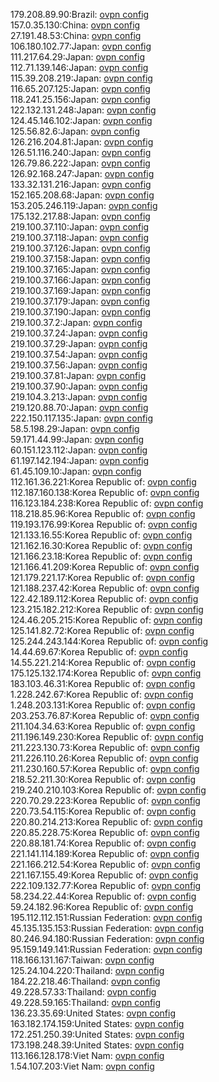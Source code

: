 179.208.89.90:Brazil: [ovpn config](vpn/179_208_89_90.ovpn)  
157.0.35.130:China: [ovpn config](vpn/157_0_35_130.ovpn)  
27.191.48.53:China: [ovpn config](vpn/27_191_48_53.ovpn)  
106.180.102.77:Japan: [ovpn config](vpn/106_180_102_77.ovpn)  
111.217.64.29:Japan: [ovpn config](vpn/111_217_64_29.ovpn)  
112.71.139.146:Japan: [ovpn config](vpn/112_71_139_146.ovpn)  
115.39.208.219:Japan: [ovpn config](vpn/115_39_208_219.ovpn)  
116.65.207.125:Japan: [ovpn config](vpn/116_65_207_125.ovpn)  
118.241.25.156:Japan: [ovpn config](vpn/118_241_25_156.ovpn)  
122.132.131.248:Japan: [ovpn config](vpn/122_132_131_248.ovpn)  
124.45.146.102:Japan: [ovpn config](vpn/124_45_146_102.ovpn)  
125.56.82.6:Japan: [ovpn config](vpn/125_56_82_6.ovpn)  
126.216.204.81:Japan: [ovpn config](vpn/126_216_204_81.ovpn)  
126.51.116.240:Japan: [ovpn config](vpn/126_51_116_240.ovpn)  
126.79.86.222:Japan: [ovpn config](vpn/126_79_86_222.ovpn)  
126.92.168.247:Japan: [ovpn config](vpn/126_92_168_247.ovpn)  
133.32.131.216:Japan: [ovpn config](vpn/133_32_131_216.ovpn)  
152.165.208.68:Japan: [ovpn config](vpn/152_165_208_68.ovpn)  
153.205.246.119:Japan: [ovpn config](vpn/153_205_246_119.ovpn)  
175.132.217.88:Japan: [ovpn config](vpn/175_132_217_88.ovpn)  
219.100.37.110:Japan: [ovpn config](vpn/219_100_37_110.ovpn)  
219.100.37.118:Japan: [ovpn config](vpn/219_100_37_118.ovpn)  
219.100.37.126:Japan: [ovpn config](vpn/219_100_37_126.ovpn)  
219.100.37.158:Japan: [ovpn config](vpn/219_100_37_158.ovpn)  
219.100.37.165:Japan: [ovpn config](vpn/219_100_37_165.ovpn)  
219.100.37.166:Japan: [ovpn config](vpn/219_100_37_166.ovpn)  
219.100.37.169:Japan: [ovpn config](vpn/219_100_37_169.ovpn)  
219.100.37.179:Japan: [ovpn config](vpn/219_100_37_179.ovpn)  
219.100.37.190:Japan: [ovpn config](vpn/219_100_37_190.ovpn)  
219.100.37.2:Japan: [ovpn config](vpn/219_100_37_2.ovpn)  
219.100.37.24:Japan: [ovpn config](vpn/219_100_37_24.ovpn)  
219.100.37.29:Japan: [ovpn config](vpn/219_100_37_29.ovpn)  
219.100.37.54:Japan: [ovpn config](vpn/219_100_37_54.ovpn)  
219.100.37.56:Japan: [ovpn config](vpn/219_100_37_56.ovpn)  
219.100.37.81:Japan: [ovpn config](vpn/219_100_37_81.ovpn)  
219.100.37.90:Japan: [ovpn config](vpn/219_100_37_90.ovpn)  
219.104.3.213:Japan: [ovpn config](vpn/219_104_3_213.ovpn)  
219.120.88.70:Japan: [ovpn config](vpn/219_120_88_70.ovpn)  
222.150.117.135:Japan: [ovpn config](vpn/222_150_117_135.ovpn)  
58.5.198.29:Japan: [ovpn config](vpn/58_5_198_29.ovpn)  
59.171.44.99:Japan: [ovpn config](vpn/59_171_44_99.ovpn)  
60.151.123.112:Japan: [ovpn config](vpn/60_151_123_112.ovpn)  
61.197.142.194:Japan: [ovpn config](vpn/61_197_142_194.ovpn)  
61.45.109.10:Japan: [ovpn config](vpn/61_45_109_10.ovpn)  
112.161.36.221:Korea Republic of: [ovpn config](vpn/112_161_36_221.ovpn)  
112.187.160.138:Korea Republic of: [ovpn config](vpn/112_187_160_138.ovpn)  
116.123.184.238:Korea Republic of: [ovpn config](vpn/116_123_184_238.ovpn)  
118.218.85.96:Korea Republic of: [ovpn config](vpn/118_218_85_96.ovpn)  
119.193.176.99:Korea Republic of: [ovpn config](vpn/119_193_176_99.ovpn)  
121.133.16.55:Korea Republic of: [ovpn config](vpn/121_133_16_55.ovpn)  
121.162.16.30:Korea Republic of: [ovpn config](vpn/121_162_16_30.ovpn)  
121.166.23.18:Korea Republic of: [ovpn config](vpn/121_166_23_18.ovpn)  
121.166.41.209:Korea Republic of: [ovpn config](vpn/121_166_41_209.ovpn)  
121.179.221.17:Korea Republic of: [ovpn config](vpn/121_179_221_17.ovpn)  
121.188.237.42:Korea Republic of: [ovpn config](vpn/121_188_237_42.ovpn)  
122.42.189.112:Korea Republic of: [ovpn config](vpn/122_42_189_112.ovpn)  
123.215.182.212:Korea Republic of: [ovpn config](vpn/123_215_182_212.ovpn)  
124.46.205.215:Korea Republic of: [ovpn config](vpn/124_46_205_215.ovpn)  
125.141.82.72:Korea Republic of: [ovpn config](vpn/125_141_82_72.ovpn)  
125.244.243.144:Korea Republic of: [ovpn config](vpn/125_244_243_144.ovpn)  
14.44.69.67:Korea Republic of: [ovpn config](vpn/14_44_69_67.ovpn)  
14.55.221.214:Korea Republic of: [ovpn config](vpn/14_55_221_214.ovpn)  
175.125.132.174:Korea Republic of: [ovpn config](vpn/175_125_132_174.ovpn)  
183.103.46.31:Korea Republic of: [ovpn config](vpn/183_103_46_31.ovpn)  
1.228.242.67:Korea Republic of: [ovpn config](vpn/1_228_242_67.ovpn)  
1.248.203.131:Korea Republic of: [ovpn config](vpn/1_248_203_131.ovpn)  
203.253.76.87:Korea Republic of: [ovpn config](vpn/203_253_76_87.ovpn)  
211.104.34.63:Korea Republic of: [ovpn config](vpn/211_104_34_63.ovpn)  
211.196.149.230:Korea Republic of: [ovpn config](vpn/211_196_149_230.ovpn)  
211.223.130.73:Korea Republic of: [ovpn config](vpn/211_223_130_73.ovpn)  
211.226.110.26:Korea Republic of: [ovpn config](vpn/211_226_110_26.ovpn)  
211.230.160.57:Korea Republic of: [ovpn config](vpn/211_230_160_57.ovpn)  
218.52.211.30:Korea Republic of: [ovpn config](vpn/218_52_211_30.ovpn)  
219.240.210.103:Korea Republic of: [ovpn config](vpn/219_240_210_103.ovpn)  
220.70.29.223:Korea Republic of: [ovpn config](vpn/220_70_29_223.ovpn)  
220.73.54.115:Korea Republic of: [ovpn config](vpn/220_73_54_115.ovpn)  
220.80.214.213:Korea Republic of: [ovpn config](vpn/220_80_214_213.ovpn)  
220.85.228.75:Korea Republic of: [ovpn config](vpn/220_85_228_75.ovpn)  
220.88.181.74:Korea Republic of: [ovpn config](vpn/220_88_181_74.ovpn)  
221.141.114.189:Korea Republic of: [ovpn config](vpn/221_141_114_189.ovpn)  
221.166.212.54:Korea Republic of: [ovpn config](vpn/221_166_212_54.ovpn)  
221.167.155.49:Korea Republic of: [ovpn config](vpn/221_167_155_49.ovpn)  
222.109.132.77:Korea Republic of: [ovpn config](vpn/222_109_132_77.ovpn)  
58.234.22.44:Korea Republic of: [ovpn config](vpn/58_234_22_44.ovpn)  
59.24.182.96:Korea Republic of: [ovpn config](vpn/59_24_182_96.ovpn)  
195.112.112.151:Russian Federation: [ovpn config](vpn/195_112_112_151.ovpn)  
45.135.135.153:Russian Federation: [ovpn config](vpn/45_135_135_153.ovpn)  
80.246.94.180:Russian Federation: [ovpn config](vpn/80_246_94_180.ovpn)  
95.159.149.141:Russian Federation: [ovpn config](vpn/95_159_149_141.ovpn)  
118.166.131.167:Taiwan: [ovpn config](vpn/118_166_131_167.ovpn)  
125.24.104.220:Thailand: [ovpn config](vpn/125_24_104_220.ovpn)  
184.22.218.46:Thailand: [ovpn config](vpn/184_22_218_46.ovpn)  
49.228.57.33:Thailand: [ovpn config](vpn/49_228_57_33.ovpn)  
49.228.59.165:Thailand: [ovpn config](vpn/49_228_59_165.ovpn)  
136.23.35.69:United States: [ovpn config](vpn/136_23_35_69.ovpn)  
163.182.174.159:United States: [ovpn config](vpn/163_182_174_159.ovpn)  
172.251.250.39:United States: [ovpn config](vpn/172_251_250_39.ovpn)  
173.198.248.39:United States: [ovpn config](vpn/173_198_248_39.ovpn)  
113.166.128.178:Viet Nam: [ovpn config](vpn/113_166_128_178.ovpn)  
1.54.107.203:Viet Nam: [ovpn config](vpn/1_54_107_203.ovpn)  
